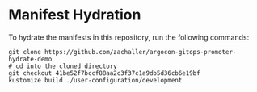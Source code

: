 # Manifest Hydration

To hydrate the manifests in this repository, run the following commands:

```shell
git clone https://github.com/zachaller/argocon-gitops-promoter-hydrate-demo
# cd into the cloned directory
git checkout 41be52f7bccf88aa2c3f37c1a9db5d36cb6e19bf
kustomize build ./user-configuration/development
```
